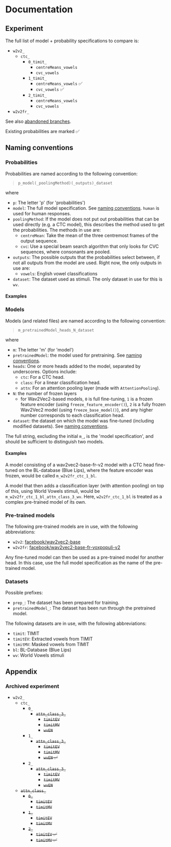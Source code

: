# Documentation

## Experiment

The full list of model + probability specifications to compare is:
- `w2v2_`
    - `ctc_`
        - `0_timit_`
            - `centreMeans_vowels`
            - `cvc_vowels`
        - `1_timit_`
            - `centreMeans_vowels` ✅
            - `cvc_vowels` ✅
        - `2_timit_`
            - `centreMeans_vowels`
            - `cvc_vowels`
- `w2v2fr_`

See also [abandoned branches](#archived-experiment).

Existing probabilities are marked ✅

## Naming conventions

### Probabilities

Probabilities are named according to the following convention:

> `p_model(_poolingMethod)(_outputs)_dataset`

where
- `p`: The letter 'p' (for 'probabilities')
- `model`: The full model specification. See [naming conventions](#models). `human` is used for human responses.
- `poolingMethod`: If the model does not put out probabilities that can be used directly (e.g. a CTC model), this describes the method used to get the probabilities. The methods in use are:
    - `centreMean`: Take the mean of the three centremost frames of the output sequence.
    - `cvc`: Use a special beam search algorithm that only looks for CVC sequences, where consonants are pooled.
- `outputs`: The possible outputs that the probabilities select between, if not all outputs from the model are used. Right now, the only outputs in use are:
    - `vowels`: English vowel classifications
- `dataset`: The dataset used as stimuli. The only dataset in use for this is `wv`.

#### Examples

### Models

Models (and related files) are named according to the following convention:

> `m_pretrainedModel_heads_N_dataset`

where
- `m`: The letter 'm' (for 'model')
- `pretrainedModel`: the model used for pretraining. See [naming conventions](#pre-trained-models).
- `heads`: One or more heads added to the model, separated by underscores. Options include:
    - `ctc`: For a CTC head.
    - `class`: For a linear classification head.
    - `attn`: For an attention pooling layer (made with `AttentionPooling`).
- `N`: the number of frozen layers
    - for Wav2Vec2-based models, `0` is full fine-tuning, `1` is a frozen feature encoder (using `freeze_feature_encoder()`), `2` is a fully frozen Wav2Vec2 model (using `freeze_base_model()`), and any higher number corresponds to each classification head.
- `dataset`: the dataset on which the model was fine-tuned (including modified datasets). See [naming conventions](#datasets).

The full string, excluding the initial `m_`, is the 'model specification', and should be sufficient to distinguish two models.

#### Examples

A model consisting of a wav2vec2-base-fr-v2 model with a CTC head fine-tuned on the BL-database (Blue Lips), where the feature encoder was frozen, would be called `m_w2v2fr_ctc_1_bl`.

A model that then adds a classification layer (with attention pooling) on top of this, using World Vowels stimuli, would be `m_w2v2fr_ctc_1_bl_attn_class_3_wv`. Here, `w2v2fr_ctc_1_bl` is treated as a complex pre-trained model of its own.

### Pre-trained models

The following pre-trained models are in use, with the following abbreviations:
- `w2v2`: [facebook/wav2vec2-base](https://huggingface.co/facebook/wav2vec2-base)
- `w2v2fr`: [facebook/wav2vec2-base-fr-voxpopuli-v2](https://huggingface.co/facebook/wav2vec2-base-fr-voxpopuli-v2)

Any fine-tuned model can then be used as a pre-trained model for another head. In this case, use the full model specification as the name of the pre-trained model.

### Datasets

Possible prefixes:
- `prep_`: The dataset has been prepared for training.
- `pretrainedModel_`: The dataset has been run through the pretrained model.

The following datasets are in use, with the following abbreviations:
- `timit`: TIMIT
- `timitEV`: Extracted vowels from TIMIT
- `timitMV`: Masked vowels from TIMIT
- `bl`: BL-Database (Blue Lips)
- `wv`: World Vowels stimuli

## Appendix

### Archived experiment

- `w2v2_`
    - `ctc_`
        - `0_`
            - ~~`attn_class_3_`~~
                - ~~`timitEV`~~
                - ~~`timitMV`~~
                - ~~`wvEN`~~
        - `1_`
            - ~~`attn_class_3_`~~
                - ~~`timitEV`~~
                - ~~`timitMV`~~
                - ~~`wvEN` ✅~~
        - `2_`
            - ~~`attn_class_3_`~~
                - ~~`timitEV`~~
                - ~~`timitMV`~~
                - ~~`wvEN`~~
    - ~~`attn_class_`~~
        - ~~`0_`~~
            - ~~`timitEV`~~
            - ~~`timitMV`~~
        - ~~`1_`~~
            - ~~`timitEV`~~
            - ~~`timitMV`~~
        - ~~`2_`~~
            - ~~`timitEV` ✅~~
            - ~~`timitMV` ✅~~